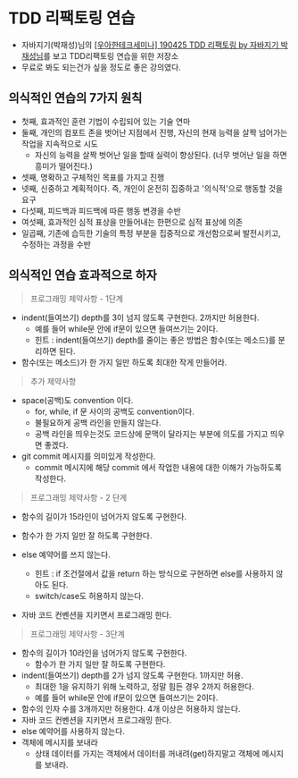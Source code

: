 # TDD 리팩토링 연습
* 자바지기(박재성)님의 [[우아한테크세미나] 190425 TDD 리팩토링 by 자바지기 박재성님](https://www.youtube.com/watch?v=bIeqAlmNRrA)를 보고 TDD리팩토링 연습을 위한 저장소
* 무료로 봐도 되는건가 싶을 정도로 좋은 강의였다.

## 의식적인 연습의 7가지 원칙
* 첫째, 효과적인 훈련 기법이 수립되어 있는 기술 연마
* 둘째, 개인의 컴포트 존을 벗어난 지점에서 진행, 자신의 현재 능력을 살짝 넘어가는 작업을 지속적으로 시도
    * 자신의 능력을 살짝 벗어난 일을 할때 실력이 향상된다. (너무 벗어난 일을 하면 흥미가 떨어진다.)
* 셋째, 명확하고 구체적인 목표를 가지고 진행
* 넷째, 신중하고 계획적이다. 즉, 개인이 온전히 집중하고 '의식적'으로 행동할 것을 요구
* 다섯째, 피드백과 피드백에 따른 행동 변경을 수반
* 여섯째, 효과적인 심적 표상을 만들어내는 한편으로 심적 표상에 의존
* 일곱째, 기존에 습득한 기술의 특정 부분을 집중적으로 개선함으로써 발전시키고, 수정하는 과정을 수반

## 의식적인 연습 효과적으로 하자

> 프로그래밍 제약사항 - 1단계

* indent(들여쓰기) depth를 3이 넘지 않도록 구현한다. 2까지만 허용한다.
    * 예를 들어 while문 안에 if문이 있으면 들여쓰기는 2이다.
    * 힌트 : indent(들여쓰기) depth를 줄이는 좋은 방법은 함수(또는 메소드)를 분리하면 된다.
* 함수(또는 메소드)가 한 가지 일만 하도록 최대한 작게 만들어라.

> 추가 제약사항

* space(공백)도 convention 이다.
    * for, while, if 문 사이의 공백도 convention이다.
    * 불필요하게 공백 라인을 만들지 않는다.
    * 공백 라인을 띄우는것도 코드상에 문맥이 달라지는 부분에 의도를 가지고 띄우면 좋겠다.
* git commit 메시지를 의미있게 작성한다.
    * commit 메시지에 해당 commit 에서 작업한 내용에 대한 이해가 가능하도록 작성한다.

> 프로그래밍 제약사항 - 2 단계

* 함수의 길이가 15라인이 넘어가지 않도록 구현한다.
* 함수가 한 가지 일만 잘 하도록 구현한다.
* else 예약어를 쓰지 않는다.

    * 힌트 : if 조건절에서 값을 return 하는 방식으로 구현하면 else를 사용하지 않아도 된다.
    * switch/case도 허용하지 않는다.
* 자바 코드 컨벤션을 지키면서 프로그래밍 한다.

> 프로그래밍 제약사항 - 3단계

* 함수의 길이가 10라인을 넘어가지 않도록 구현한다.
    * 함수가 한 가지 일만 잘 하도록 구현한다.
* indent(들여쓰기) depth를 2가 넘지 않도록 구현한다. 1까지만 허용.
    * 최대한 1을 유지하기 위해 노력하고, 정말 힘든 경우 2까지 허용한다.
    * 예를 들어 while문 안에 if문이 있으면 들여쓰기는 2이다.
* 함수의 인자 수를 3개까지만 허용한다. 4개 이상은 허용하지 않는다.
* 자바 코드 컨벤션을 지키면서 프로그래밍 한다.
* else 예약어를 사용하지 않는다.
* 객체에 메시지를 보내라
    * 상태 데이터를 가지는 객체에서 데이터를 꺼내려(get)하지말고 객체에 메시지를 보내라.
